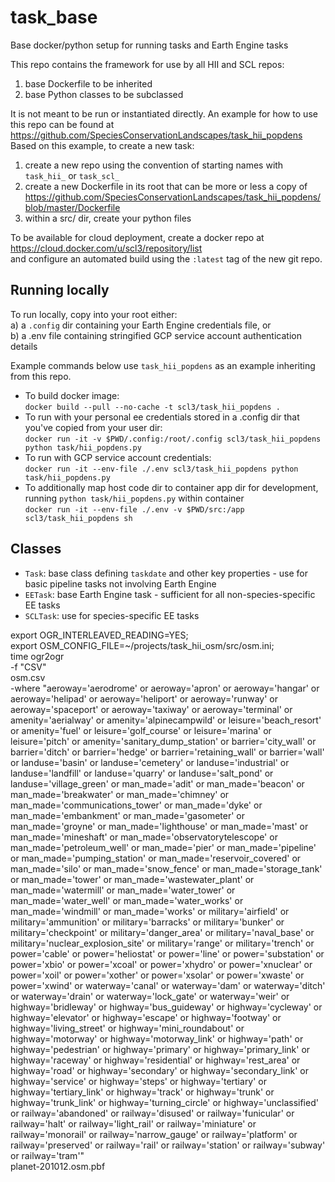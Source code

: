 # task_base
Base docker/python setup for running tasks and Earth Engine tasks

This repo contains the framework for use by all HII and SCL repos:
1. base Dockerfile to be inherited
2. base Python classes to be subclassed 

It is not meant to be run or instantiated directly. An example for how to use this repo can be found at  
https://github.com/SpeciesConservationLandscapes/task_hii_popdens  
Based on this example, to create a new task:
1. create a new repo using the convention of starting names with `task_hii_` or `task_scl_`
2. create a new Dockerfile in its root that can be more or less a copy of  
https://github.com/SpeciesConservationLandscapes/task_hii_popdens/blob/master/Dockerfile  
3. within a src/ dir, create your python files

To be available for cloud deployment, create a docker repo at  
https://cloud.docker.com/u/scl3/repository/list  
and configure an automated build using the `:latest` tag of the new git repo.

## Running locally
To run locally, copy into your root either:  
a) a `.config` dir containing your Earth Engine credentials file, or  
b) a .env file  containing stringified GCP service account authentication details

Example commands below use `task_hii_popdens` as an example inheriting from this repo.
- To build docker image:  
`docker build --pull --no-cache -t scl3/task_hii_popdens .`
- To run with your personal ee credentials stored in a .config dir that you've copied from your user dir:  
`docker run -it -v $PWD/.config:/root/.config scl3/task_hii_popdens python task/hii_popdens.py`
- To run with GCP service account credentials:  
`docker run -it --env-file ./.env scl3/task_hii_popdens python task/hii_popdens.py`
- To additionally map host code dir to container app dir for development, running `python task/hii_popdens.py` within
 container  
`docker run -it --env-file ./.env -v $PWD/src:/app scl3/task_hii_popdens sh`

## Classes
- `Task`: base class defining `taskdate` and other key properties - use for basic pipeline tasks not involving Earth
 Engine
- `EETask`: base Earth Engine task - sufficient for all non-species-specific EE tasks
- `SCLTask`: use for species-specific EE tasks










export OGR_INTERLEAVED_READING=YES; \
export OSM_CONFIG_FILE=~/projects/task_hii_osm/src/osm.ini; \
time ogr2ogr \
  -f "CSV" \
  osm.csv \
  -where "aeroway='aerodrome' or aeroway='apron' or aeroway='hangar' or aeroway='helipad' or aeroway='heliport' or aeroway='runway' or aeroway='spaceport' or aeroway='taxiway' or aeroway='terminal' or amenity='aerialway' or amenity='alpinecampwild' or leisure='beach_resort' or amenity='fuel' or leisure='golf_course' or leisure='marina' or leisure='pitch' or amenity='sanitary_dump_station' or barrier='city_wall' or barrier='ditch' or barrier='hedge' or barrier='retaining_wall' or barrier='wall' or landuse='basin' or landuse='cemetery' or landuse='industrial' or landuse='landfill' or landuse='quarry' or landuse='salt_pond' or landuse='village_green' or man_made='adit' or man_made='beacon' or man_made='breakwater' or man_made='chimney' or man_made='communications_tower' or man_made='dyke' or man_made='embankment' or man_made='gasometer' or man_made='groyne' or man_made='lighthouse' or man_made='mast' or man_made='mineshaft' or man_made='observatorytelescope' or man_made='petroleum_well' or man_made='pier' or man_made='pipeline' or man_made='pumping_station' or man_made='reservoir_covered' or man_made='silo' or man_made='snow_fence' or man_made='storage_tank' or man_made='tower' or man_made='wastewater_plant' or man_made='watermill' or man_made='water_tower' or man_made='water_well' or man_made='water_works' or man_made='windmill' or man_made='works' or military='airfield' or military='ammunition' or military='barracks' or military='bunker' or military='checkpoint' or military='danger_area' or military='naval_base' or military='nuclear_explosion_site' or military='range' or military='trench' or power='cable' or power='heliostat' or power='line' or power='substation' or power='xbio' or power='xcoal' or power='xhydro' or power='xnuclear' or power='xoil' or power='xother' or power='xsolar' or power='xwaste' or power='xwind' or waterway='canal' or waterway='dam' or waterway='ditch' or waterway='drain' or waterway='lock_gate' or waterway='weir' or highway='bridleway' or highway='bus_guideway' or highway='cycleway' or highway='elevator' or highway='escape' or highway='footway' or highway='living_street' or highway='mini_roundabout' or highway='motorway' or highway='motorway_link' or highway='path' or highway='pedestrian' or highway='primary' or highway='primary_link' or highway='raceway' or highway='residential' or highway='rest_area' or highway='road' or highway='secondary' or highway='secondary_link' or highway='service' or highway='steps' or highway='tertiary' or highway='tertiary_link' or highway='track' or highway='trunk' or highway='trunk_link' or highway='turning_circle' or highway='unclassified' or railway='abandoned' or railway='disused' or railway='funicular' or railway='halt' or railway='light_rail' or railway='miniature' or railway='monorail' or railway='narrow_gauge' or railway='platform' or railway='preserved' or railway='rail' or railway='station' or railway='subway' or railway='tram'" \
  planet-201012.osm.pbf
